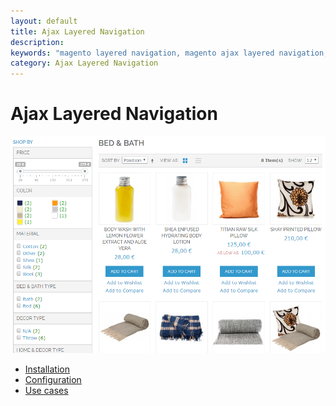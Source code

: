 ```yaml
---
layout: default
title: Ajax Layered Navigation
description:
keywords: "magento layered navigation, magento ajax layered navigation, magento improved navigation, magento extension, magento module"
category: Ajax Layered Navigation
---
```


# Ajax Layered Navigation

![Ajax Layered Navigation configuration](/images/m1/extensions/ajax-layered-navigation/frontend.png)

- [Installation](installation/)
- [Configuration](configuration/)
- [Use cases](use-cases/)
